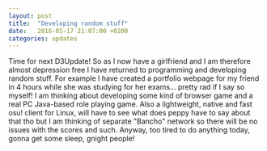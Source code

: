 ```yaml
---
layout: post
title:  "Developing random stuff"
date:   2016-05-17 21:07:00 +0200
categories: updates
---
```

   Time for next D3Update! So as I now have a girlfriend and I am therefore almost depression free I have returned to programming and developing random stuff. For example I have created a portfolio webpage for my friend in 4 hours while she was studying for her exams... pretty rad if I say so myself! I am thinking about developing some kind of browser game and a real PC Java-based role playing game. Also a lightweight, native and fast osu! client for Linux, will have to see what does peppy have to say about that tho but I am thinking of separate "Bancho" network so there will be no issues with the scores and such. Anyway, too tired to do anything today, gonna get some sleep, gnight people!
